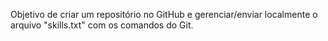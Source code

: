 Objetivo de criar um repositório no GitHub e gerenciar/enviar localmente o arquivo "skills.txt" com os comandos do Git.
